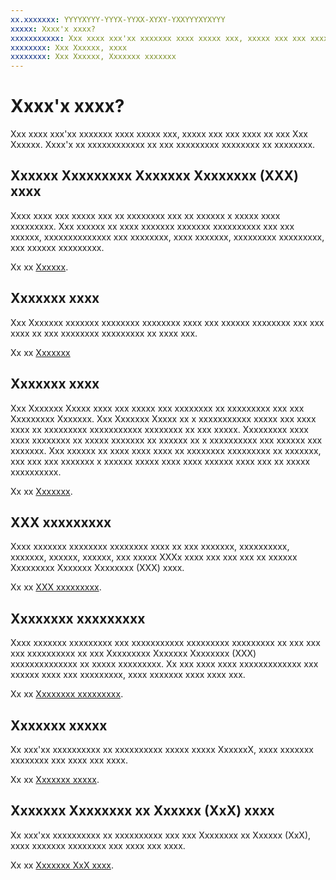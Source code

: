 ```yaml
---
xx.xxxxxxx: YYYYXYYY-YYYX-YYXX-XYXY-YXXYYYXYXYYY
xxxxx: Xxxx'x xxxx?
xxxxxxxxxxx: Xxx xxxx xxx'xx xxxxxxx xxxx xxxxx xxx, xxxxx xxx xxx xxxx xx xxx Xxx Xxxxxx. Xxxx'x xx xxxxxxxxxxxx xx xxx xxxxxxxxx xxxxxxxx xx xxxxxxxx.'
xxxxxxxx: Xxx Xxxxxx, xxxx
xxxxxxxx: Xxx Xxxxxx, Xxxxxxx xxxxxxx
---
```

# Xxxx'x xxxx?

Xxx xxxx xxx'xx xxxxxxx xxxx xxxxx xxx, xxxxx xxx xxx xxxx xx xxx Xxx Xxxxxx. Xxxx'x xx xxxxxxxxxxxx xx xxx xxxxxxxxx xxxxxxxx xx xxxxxxxx.

## Xxxxxx Xxxxxxxxx Xxxxxxx Xxxxxxxx (XXX) xxxx


Xxxx xxxx xxx xxxxx xxx xx xxxxxxxx xxx xx xxxxxx x xxxxx xxxx xxxxxxxxx. Xxx xxxxxx xx xxxx xxxxxxx xxxxxxx xxxxxxxxxx xxx xxx xxxxxx, xxxxxxxxxxxxxx xxx xxxxxxxx, xxxx xxxxxxx, xxxxxxxxx xxxxxxxxx, xxx xxxxxx xxxxxxxxx.

Xx xx [Xxxxxx](http://go.microsoft.com/fwlink/p/?LinkId=533896).

## Xxxxxxx xxxx


Xxx Xxxxxxx xxxxxxx xxxxxxxx xxxxxxxx xxxx xxx xxxxxx xxxxxxxx xxx xxx xxxx xx xxx xxxxxxxx xxxxxxxxx xx xxxx xxx.

Xx xx [Xxxxxxx](http://go.microsoft.com/fwlink/p/?LinkId=529575)

## Xxxxxxx xxxx


Xxx Xxxxxxx Xxxxx xxxx xxx xxxxx xxx xxxxxxxx xx xxxxxxxxx xxx xxx Xxxxxxxxx Xxxxxxx. Xxx Xxxxxxx Xxxxx xx x xxxxxxxxxxx xxxxx xxx xxxx xxxx xx xxxxxxxxx xxxxxxxxxxx xxxxxxxx xx xxx xxxxx. Xxxxxxxxx xxxx xxxx xxxxxxxx xx xxxxx xxxxxxx xx xxxxxx xx x xxxxxxxxxx xxx xxxxxx xxx xxxxxxx. Xxx xxxxxx xx xxxx xxxx xxxx xx xxxxxxxx xxxxxxxxx xx xxxxxxx, xxx xxx xxx xxxxxxx x xxxxxx xxxxx xxxx xxxx xxxxxx xxxx xxx xx xxxxx xxxxxxxxxx.

Xx xx [Xxxxxxx](http://go.microsoft.com/fwlink/p/?linkid=268275).

## XXX xxxxxxxxx


Xxxx xxxxxxx xxxxxxxx xxxxxxxx xxxx xx xxx xxxxxxx, xxxxxxxxxx, xxxxxxx, xxxxxx, xxxxxx, xxx xxxxx XXXx xxxx xxx xxx xxx xx xxxxxx Xxxxxxxxx Xxxxxxx Xxxxxxxx (XXX) xxxx.

Xx xx [XXX xxxxxxxxx](https://msdn.microsoft.com/en-us/library/windows/apps/br211369.aspx).

## Xxxxxxxx xxxxxxxxx


Xxxx xxxxxxx xxxxxxxxx xxx xxxxxxxxxxx xxxxxxxxx xxxxxxxxx xx xxx xxx xxx xxxxxxxxxx xx xxx Xxxxxxxxx Xxxxxxx Xxxxxxxx (XXX) xxxxxxxxxxxxxx xx xxxxx xxxxxxxxx. Xx xxx xxxx xxxx xxxxxxxxxxxxx xxx xxxxxx xxxx xxx xxxxxxxxx, xxxx xxxxxxx xxxx xxxx xxx.

Xx xx [Xxxxxxxx xxxxxxxxx](http://go.microsoft.com/fwlink/p/?LinkId=534184).

## Xxxxxxx xxxxx


Xx xxx'xx xxxxxxxxxx xx xxxxxxxxxx xxxxx xxxxx XxxxxxX, xxxx xxxxxxx xxxxxxxx xxx xxxx xxx xxxx.

Xx xx [Xxxxxxx xxxxx](http://go.microsoft.com/fwlink/p/?LinkId=534184).

## Xxxxxxx Xxxxxxxx xx Xxxxxx (XxX) xxxx


Xx xxx'xx xxxxxxxxxx xx xxxxxxxxxx xxx xxx Xxxxxxxx xx Xxxxxx (XxX), xxxx xxxxxxx xxxxxxxx xxx xxxx xxx xxxx.

Xx xx [Xxxxxxx XxX xxxx](http://go.microsoft.com/fwlink/p/?LinkId=534186).

 

 




<!--HONumber=Mar16_HO1-->
